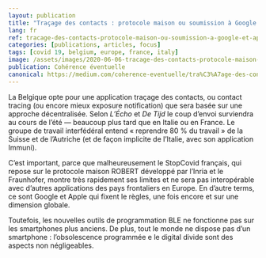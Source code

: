 ```yaml
---
layout: publication
title: "Traçage des contacts : protocole maison ou soumission à Google et Apple?"
lang: fr
ref: tracage-des-contacts-protocole-maison-ou-soumission-a-google-et-apple
categories: [publications, articles, focus]
tags: [covid 19, belgium, europe, france, italy]
image: /assets/images/2020-06-06-tracage-des-contacts-protocole-maison-ou-soumission-a-google-et-apple.jpg
publication: Cohérence éventuelle
canonical: https://medium.com/coherence-eventuelle/tra%C3%A7age-des-contacts-protocole-maison-ou-soumission-%C3%A0-google-et-apple-23c83c7366fa
---
```


La Belgique opte pour une application traçage des contacts, ou contact tracing (ou encore mieux exposure notification) que sera basée sur une approche décentralisée. Selon *L’Écho* et *De Tijd* le coup d’envoi surviendra au cours de l’été — beaucoup plus tard que en Italie ou en France. Le groupe de travail interfédéral entend « reprendre 80 % du travail » de la Suisse et de l’Autriche (et de façon implicite de l’Italie, avec son application Immuni).

C’est important, parce que malheureusement le StopCovid français, qui repose sur le protocole maison ROBERT développé par l’Inria et le Fraunhofer, montre très rapidement ses limites et ne sera pas interopérable avec d’autres applications des pays frontaliers en Europe. En d’autre terms, ce sont Google et Apple qui fixent le règles, une fois encore et sur une dimension globale.

Toutefois, les nouvelles outils de programmation BLE ne fonctionne pas sur les smartphones plus anciens. De plus, tout le monde ne dispose pas d’un smartphone : l’obsolescence programmée e le digital divide sont des aspects non négligeables.
